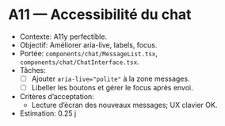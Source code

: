 # A11 — Accessibilité du chat

- Contexte: A11y perfectible.
- Objectif: Améliorer aria-live, labels, focus.
- Portée: `components/chat/MessageList.tsx`, `components/chat/ChatInterface.tsx`.
- Tâches:
  - [ ] Ajouter `aria-live="polite"` à la zone messages.
  - [ ] Libeller les boutons et gérer le focus après envoi.
- Critères d’acceptation:
  - Lecture d’écran des nouveaux messages; UX clavier OK.
- Estimation: 0.25 j
